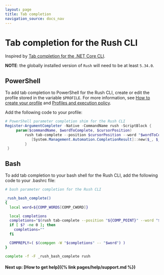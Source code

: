 ```yaml
---
layout: page
title: Tab completion
navigation_source: docs_nav
---
```


# Tab completion for the Rush CLI

Inspired by [Tab completion for the .NET Core CLI](https://docs.microsoft.com/en-us/dotnet/core/tools/enable-tab-autocomplete).

**NOTE**: the globally installed version of `Rush` will need to be at least `5.34.0`.

## PowerShell
To add tab completion to PowerShell for the Rush CLI, create or edit the profile stored in the variable `$PROFILE`. For more information, see [How to create your profile](https://docs.microsoft.com/en-us/powershell/module/microsoft.powershell.core/about/about_profiles#how-to-create-a-profile) and [Profiles and execution policy](https://docs.microsoft.com/en-us/powershell/module/microsoft.powershell.core/about/about_profiles#profiles-and-execution-policy).

Add the following code to your profile:

```powershell
# PowerShell parameter completion shim for the Rush CLI
Register-ArgumentCompleter -Native -CommandName rush -ScriptBlock {
     param($commandName, $wordToComplete, $cursorPosition)
         rush tab-complete --position $cursorPosition --word "$wordToComplete" | ForEach-Object {
            [System.Management.Automation.CompletionResult]::new($_, $_, 'ParameterValue', $_)
         }
 }
```

## Bash
To add tab completion to your bash shell for the Rush CLI, add the following code to your .bashrc file:
```bash
# bash parameter completion for the Rush CLI

_rush_bash_complete()
{
  local word=${COMP_WORDS[COMP_CWORD]}

  local completions
  completions="$(rush tab-complete --position "${COMP_POINT}" --word "${COMP_LINE}" 2>/dev/null)"
  if [ $? -ne 0 ]; then
    completions=""
  fi

  COMPREPLY=( $(compgen -W "$completions" -- "$word") )
}

complete -f -F _rush_bash_complete rush
```



#### Next up: [How to get help]({% link pages/help/support.md %})